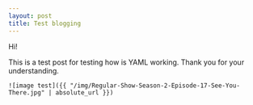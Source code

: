 ```yaml
---
layout: post
title: Test blogging
---
```


Hi!

This is a test post for testing how is YAML working. Thank you for your understanding.



```
![image test]({{ "/img/Regular-Show-Season-2-Episode-17-See-You-There.jpg" | absolute_url }})
```

